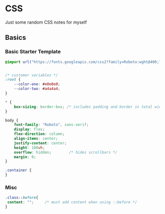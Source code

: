 # CSS

Just some random CSS notes for myself

## Basics

### Basic Starter Template

```css
@import url("https://fonts.googleapis.com/css2?family=Roboto:wght@400;700&display=swap");


/* customer variables */
:root {
	--color-one: #e0e0e0;  
	--color-two: #a4a4a4;
}

* {
	box-sizing: border-box; /* includes padding and border in total width/height calculation */
}

body {
	font-family: "Roboto", sans-serif;
	display: flex;
	flex-direction: column;
	align-items: center;
	justify-content: center;
	height: 100vh;
	overflow: hidden;        /* hides scrollbars */
	margin: 0;
}

.container {
}
```

### Misc
```css
.class::before{
 content: "";     /* must add content when using ::before */
}
```